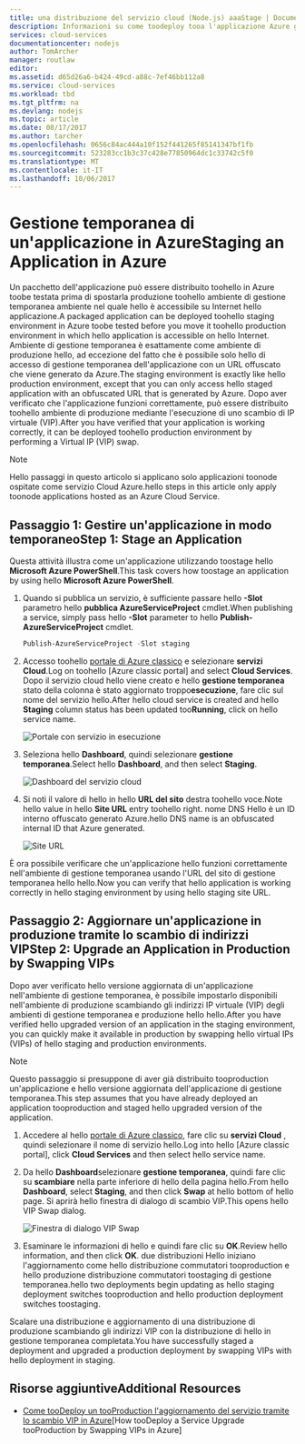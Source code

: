 ```yaml
---
title: una distribuzione del servizio cloud (Node.js) aaaStage | Documenti Microsoft
description: Informazioni su come toodeploy tooa l'applicazione Azure gestione temporanea di ambiente, quindi distribuire tooa ambiente di produzione tramite scambio IP virtuale (VIP).
services: cloud-services
documentationcenter: nodejs
author: TomArcher
manager: routlaw
editor: 
ms.assetid: d65d26a6-b424-49cd-a88c-7ef46bb112a8
ms.service: cloud-services
ms.workload: tbd
ms.tgt_pltfrm: na
ms.devlang: nodejs
ms.topic: article
ms.date: 08/17/2017
ms.author: tarcher
ms.openlocfilehash: 0656c84ac444a10f152f441265f85141347bf1fb
ms.sourcegitcommit: 523283cc1b3c37c428e77850964dc1c33742c5f0
ms.translationtype: MT
ms.contentlocale: it-IT
ms.lasthandoff: 10/06/2017
---
```

# <a name="staging-an-application-in-azure"></a><span data-ttu-id="c0064-103">Gestione temporanea di un'applicazione in Azure</span><span class="sxs-lookup"><span data-stu-id="c0064-103">Staging an Application in Azure</span></span>
<span data-ttu-id="c0064-104">Un pacchetto dell'applicazione può essere distribuito toohello in Azure toobe testata prima di spostarla produzione toohello ambiente di gestione temporanea ambiente nel quale hello è accessibile su Internet hello applicazione.</span><span class="sxs-lookup"><span data-stu-id="c0064-104">A packaged application can be deployed toohello staging environment in Azure toobe tested before you move it toohello production environment in which hello application is accessible on hello Internet.</span></span> <span data-ttu-id="c0064-105">Ambiente di gestione temporanea è esattamente come ambiente di produzione hello, ad eccezione del fatto che è possibile solo hello di accesso di gestione temporanea dell'applicazione con un URL offuscato che viene generato da Azure.</span><span class="sxs-lookup"><span data-stu-id="c0064-105">The staging environment is exactly like hello production environment, except that you can only access hello staged application with an obfuscated URL that is generated by Azure.</span></span> <span data-ttu-id="c0064-106">Dopo aver verificato che l'applicazione funzioni correttamente, può essere distribuito toohello ambiente di produzione mediante l'esecuzione di uno scambio di IP virtuale (VIP).</span><span class="sxs-lookup"><span data-stu-id="c0064-106">After you have verified that your application is working correctly, it can be deployed toohello production environment by performing a Virtual IP (VIP) swap.</span></span>

> [!NOTE]
> <span data-ttu-id="c0064-107">Hello passaggi in questo articolo si applicano solo applicazioni toonode ospitate come servizio Cloud Azure.</span><span class="sxs-lookup"><span data-stu-id="c0064-107">hello steps in this article only apply toonode applications hosted as an Azure Cloud Service.</span></span>
> 
> 

## <a name="step-1-stage-an-application"></a><span data-ttu-id="c0064-108">Passaggio 1: Gestire un'applicazione in modo temporaneo</span><span class="sxs-lookup"><span data-stu-id="c0064-108">Step 1: Stage an Application</span></span>
<span data-ttu-id="c0064-109">Questa attività illustra come un'applicazione utilizzando toostage hello **Microsoft Azure PowerShell**.</span><span class="sxs-lookup"><span data-stu-id="c0064-109">This task covers how toostage an application by using hello **Microsoft Azure PowerShell**.</span></span>

1. <span data-ttu-id="c0064-110">Quando si pubblica un servizio, è sufficiente passare hello **-Slot** parametro hello **pubblica AzureServiceProject** cmdlet.</span><span class="sxs-lookup"><span data-stu-id="c0064-110">When publishing a service, simply pass hello **-Slot** parameter to hello **Publish-AzureServiceProject** cmdlet.</span></span>
   
   ```powershell
   Publish-AzureServiceProject -Slot staging
   ```
2. <span data-ttu-id="c0064-111">Accesso toohello [portale di Azure classico] e selezionare **servizi Cloud**.</span><span class="sxs-lookup"><span data-stu-id="c0064-111">Log on toohello [Azure classic portal] and select **Cloud Services**.</span></span> <span data-ttu-id="c0064-112">Dopo il servizio cloud hello viene creato e hello **gestione temporanea** stato della colonna è stato aggiornato troppo**esecuzione**, fare clic sul nome del servizio hello.</span><span class="sxs-lookup"><span data-stu-id="c0064-112">After hello cloud service is created and hello **Staging** column status has been updated too**Running**, click on hello service name.</span></span>
   
   ![Portale con servizio in esecuzione][cloud-service]
3. <span data-ttu-id="c0064-114">Seleziona hello **Dashboard**, quindi selezionare **gestione temporanea**.</span><span class="sxs-lookup"><span data-stu-id="c0064-114">Select hello **Dashboard**, and then select **Staging**.</span></span>
   
   ![Dashboard del servizio cloud][cloud-service-dashboard]
4. <span data-ttu-id="c0064-116">Si noti il valore di hello in hello **URL del sito** destra toohello voce.</span><span class="sxs-lookup"><span data-stu-id="c0064-116">Note hello value in hello **Site URL** entry toohello right.</span></span> <span data-ttu-id="c0064-117">nome DNS Hello è un ID interno offuscato generato Azure.</span><span class="sxs-lookup"><span data-stu-id="c0064-117">hello DNS name is an obfuscated internal ID that Azure generated.</span></span>
   
    ![Site URL][cloud-service-staging-url]

<span data-ttu-id="c0064-119">È ora possibile verificare che un'applicazione hello funzioni correttamente nell'ambiente di gestione temporanea usando l'URL del sito di gestione temporanea hello hello.</span><span class="sxs-lookup"><span data-stu-id="c0064-119">Now you can verify that hello application is working correctly in hello staging environment by using hello staging site URL.</span></span>

## <a name="step-2-upgrade-an-application-in-production-by-swapping-vips"></a><span data-ttu-id="c0064-120">Passaggio 2: Aggiornare un'applicazione in produzione tramite lo scambio di indirizzi VIP</span><span class="sxs-lookup"><span data-stu-id="c0064-120">Step 2: Upgrade an Application in Production by Swapping VIPs</span></span>
<span data-ttu-id="c0064-121">Dopo aver verificato hello versione aggiornata di un'applicazione nell'ambiente di gestione temporanea, è possibile impostarlo disponibili nell'ambiente di produzione scambiando gli indirizzi IP virtuale (VIP) degli ambienti di gestione temporanea e produzione hello hello.</span><span class="sxs-lookup"><span data-stu-id="c0064-121">After you have verified hello upgraded version of an application in the staging environment, you can quickly make it available in production by swapping hello virtual IPs (VIPs) of hello staging and production environments.</span></span>

> [!NOTE]
> <span data-ttu-id="c0064-122">Questo passaggio si presuppone di aver già distribuito tooproduction un'applicazione e hello versione aggiornata dell'applicazione di gestione temporanea.</span><span class="sxs-lookup"><span data-stu-id="c0064-122">This step assumes that you have already deployed an application tooproduction and staged hello upgraded version of the application.</span></span>
> 
> 

1. <span data-ttu-id="c0064-123">Accedere al hello [portale di Azure classico], fare clic su **servizi Cloud** , quindi selezionare il nome di servizio hello.</span><span class="sxs-lookup"><span data-stu-id="c0064-123">Log into hello [Azure classic portal], click **Cloud Services** and then select hello service name.</span></span>
2. <span data-ttu-id="c0064-124">Da hello **Dashboard**selezionare **gestione temporanea**, quindi fare clic su **scambiare** nella parte inferiore di hello della pagina hello.</span><span class="sxs-lookup"><span data-stu-id="c0064-124">From hello **Dashboard**, select **Staging**, and then click **Swap** at hello bottom of hello page.</span></span> <span data-ttu-id="c0064-125">Si aprirà hello finestra di dialogo di scambio VIP.</span><span class="sxs-lookup"><span data-stu-id="c0064-125">This opens hello VIP Swap dialog.</span></span>
   
   ![Finestra di dialogo VIP Swap][vip-swap-dialog]
3. <span data-ttu-id="c0064-127">Esaminare le informazioni di hello e quindi fare clic su **OK**.</span><span class="sxs-lookup"><span data-stu-id="c0064-127">Review hello information, and then click **OK**.</span></span> <span data-ttu-id="c0064-128">due distribuzioni Hello iniziano l'aggiornamento come hello distribuzione commutatori tooproduction e hello produzione distribuzione commutatori toostaging di gestione temporanea.</span><span class="sxs-lookup"><span data-stu-id="c0064-128">hello two deployments begin updating as hello staging deployment switches tooproduction and hello production deployment switches toostaging.</span></span>

<span data-ttu-id="c0064-129">Scalare una distribuzione e aggiornamento di una distribuzione di produzione scambiando gli indirizzi VIP con la distribuzione di hello in gestione temporanea completata.</span><span class="sxs-lookup"><span data-stu-id="c0064-129">You have successfully staged a deployment and upgraded a production deployment by swapping VIPs with hello deployment in staging.</span></span>

## <a name="additional-resources"></a><span data-ttu-id="c0064-130">Risorse aggiuntive</span><span class="sxs-lookup"><span data-stu-id="c0064-130">Additional Resources</span></span>
* <span data-ttu-id="c0064-131">[Come tooDeploy un tooProduction l'aggiornamento del servizio tramite lo scambio VIP in Azure]</span><span class="sxs-lookup"><span data-stu-id="c0064-131">[How tooDeploy a Service Upgrade tooProduction by Swapping VIPs in Azure]</span></span>

[portale di Azure classico]: http://manage.windowsazure.com
[cloud-service]: ./media/cloud-services-nodejs-stage-application/staging-cloud-service-running.png
[cloud-service-dashboard]: ./media/cloud-services-nodejs-stage-application/cloud-service-dashboard-staging.png
[cloud-service-staging-url]: ./media/cloud-services-nodejs-stage-application/cloud-service-staging-url.png
[vip-swap-dialog]: ./media/cloud-services-nodejs-stage-application/vip-swap-dialog.png
[Come tooDeploy un tooProduction l'aggiornamento del servizio tramite lo scambio VIP in Azure]: cloud-services-how-to-manage.md#how-to-swap-deployments-to-promote-a-staged-deployment-to-production
